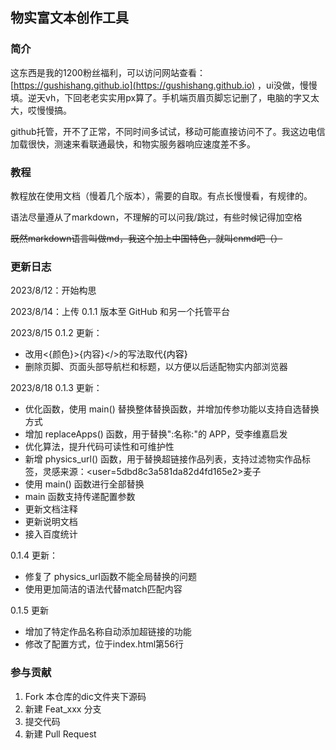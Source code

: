 ## 物实富文本创作工具

### 简介

这东西是我的1200粉丝福利，可以访问网站查看：[https://gushishang.github.io](https://gushishang.github.io) ，ui没做，慢慢填。逆天vh，下回老老实实用px算了。手机端页眉页脚忘记删了，电脑的字又太大，哎慢慢搞。

github托管，开不了正常，不同时间多试试，移动可能直接访问不了。我这边电信加载很快，测速来看联通最快，和物实服务器响应速度差不多。

### 教程

教程放在使用文档（慢着几个版本），需要的自取。有点长慢慢看，有规律的。

语法尽量遵从了markdown，不理解的可以问我/跳过，有些时候记得加空格

~~既然markdown语言叫做md，我这个加上中国特色，就叫cnmd吧（）~~

### 更新日志

2023/8/12：开始构思

2023/8/14：上传 0.1.1 版本至 GitHub 和另一个托管平台

2023/8/15 0.1.2 更新：
- 改用<{颜色}>{内容}</>的写法取代<font color={颜色}>{内容}</font>
- 删除页脚、页面头部导航栏和标题，以方便以后适配物实内部浏览器

2023/8/18 0.1.3 更新：
- 优化函数，使用 main() 替换整体替换函数，并增加传参功能以支持自选替换方式
- 增加 replaceApps() 函数，用于替换":名称:"的 APP，受李维嘉启发
- 优化算法，提升代码可读性和可维护性
- 新增 physics_url() 函数，用于替换超链接作品列表，支持过滤物实作品标签，灵感来源：<user=5dbd8c3a581da82d4fd165e2>麦子</user>
- 使用 main() 函数进行全部替换
- main 函数支持传递配置参数
- 更新文档注释
- 更新说明文档
- 接入百度统计

0.1.4 更新：
- 修复了 physics_url函数不能全局替换的问题
- 使用更加简洁的语法代替match匹配内容

0.1.5 更新
- 增加了特定作品名称自动添加超链接的功能
- 修改了配置方式，位于index.html第56行

### 参与贡献
1.  Fork 本仓库的dic文件夹下源码
2.  新建 Feat_xxx 分支
3.  提交代码
4.  新建 Pull Request


